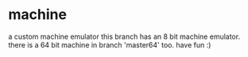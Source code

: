 # machine
a custom machine emulator
this branch has an 8 bit machine emulator.
there is a 64 bit machine in branch 'master64' too.
have fun :)
